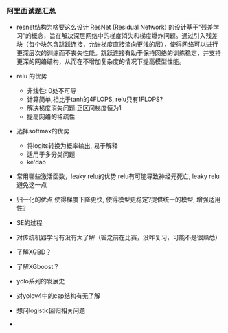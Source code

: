 ### 阿里面试题汇总

- resnet结构为啥要这么设计
ResNet (Residual Network) 的设计基于“残差学习”的概念，旨在解决深层网络中的梯度消失和梯度爆炸问题。通过引入残差块（每个块包含跳跃连接，允许梯度直接流向更浅的层），使得网络可以进行更深层次的训练而不丧失性能。跳跃连接有助于保持网络的训练稳定，并支持更深的网络结构，从而在不增加复杂度的情况下提高模型性能。
- relu 的优势
    - 非线性: 0处不可导
    - 计算简单,相比于tanh的4FLOPS, relu只有1FLOPS?
    - 解决梯度消失问题:正区间梯度恒为1
    - 提高网络的稀疏性
- 选择softmax的优势
    - 将logits转换为概率输出, 易于解释
    - 适用于多分类问题
    - ke'dao
- 常用哪些激活函数，leaky relu的优势
relu有可能导致神经元死亡, leaky relu避免这一点
- 归一化的优点
使得梯度下降更快, 使得模型更稳定?提供统一的模型, 增强适用性?
- SE的过程

- 对传统机器学习有没有太了解（答之前在比赛，没咋复习，可能不是很熟悉）
- 了解XGBD？
- 了解XGboost？
- yolo系列的发展史
- 对yolov4中的csp结构有无了解
- 想问logistic回归相关问题
- 
